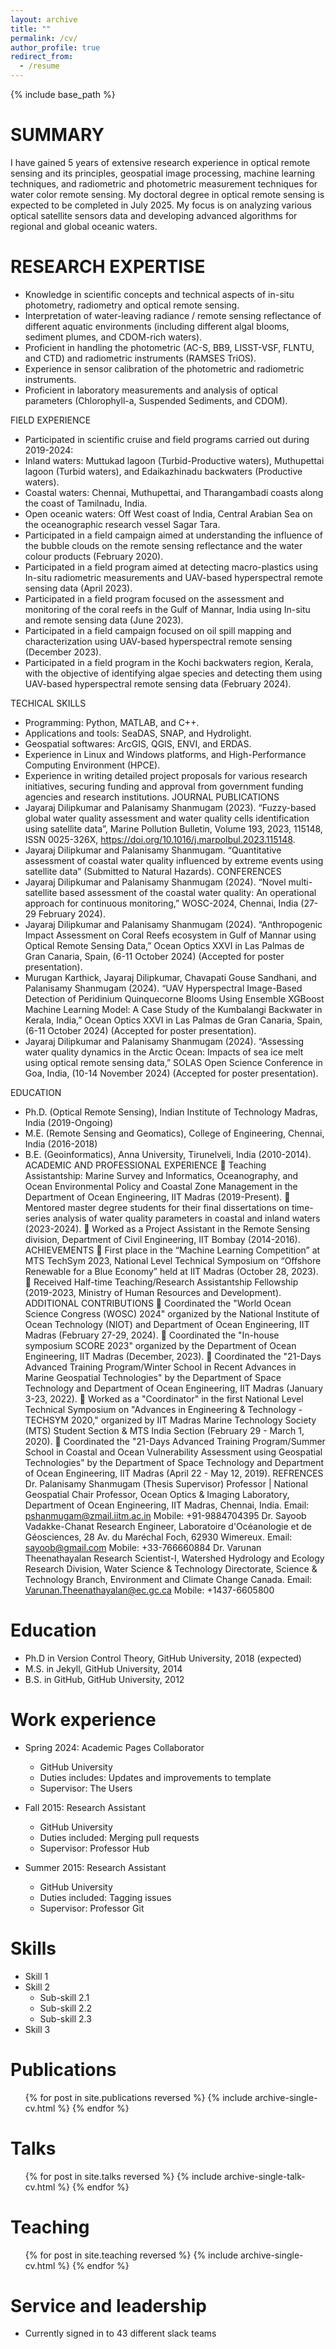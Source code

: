 ```yaml
---
layout: archive
title: ""
permalink: /cv/
author_profile: true
redirect_from:
  - /resume
---
```


{% include base_path %}

SUMMARY
=======
I have gained 5 years of extensive research experience in optical remote sensing and its principles, geospatial image processing, machine learning techniques, and radiometric and photometric measurement techniques for water color remote sensing. My doctoral degree in optical remote sensing is expected to be completed in July 2025. My focus is on analyzing various optical satellite sensors data and developing advanced algorithms for regional and global oceanic waters.

RESEARCH EXPERTISE
==================
* Knowledge in scientific concepts and technical aspects of in-situ photometry, radiometry and optical
remote sensing.
* Interpretation of water-leaving radiance / remote sensing reflectance of different aquatic environments
(including different algal blooms, sediment plumes, and CDOM-rich waters).
* Proficient in handling the photometric (AC-S, BB9, LISST-VSF, FLNTU, and CTD) and radiometric
instruments (RAMSES TriOS).
* Experience in sensor calibration of the photometric and radiometric instruments.
* Proficient in laboratory measurements and analysis of optical parameters (Chlorophyll-a, Suspended
Sediments, and CDOM).

FIELD EXPERIENCE
*  Participated in scientific cruise and field programs carried out during 2019-2024:
*  Inland waters: Muttukad lagoon (Turbid-Productive waters), Muthupettai lagoon (Turbid waters), and
Edaikazhinadu backwaters (Productive waters).
*  Coastal waters: Chennai, Muthupettai, and Tharangambadi coasts along the coast of Tamilnadu, India.
*  Open oceanic waters: Off West coast of India, Central Arabian Sea on the oceanographic research
vessel Sagar Tara.
*  Participated in a field campaign aimed at understanding the influence of the bubble clouds on the remote
sensing reflectance and the water colour products (February 2020).
*  Participated in a field program aimed at detecting macro-plastics using In-situ radiometric measurements
and UAV-based hyperspectral remote sensing data (April 2023).
*  Participated in a field program focused on the assessment and monitoring of the coral reefs in the Gulf of
Mannar, India using In-situ and remote sensing data (June 2023).
*  Participated in a field campaign focused on oil spill mapping and characterization using UAV-based
hyperspectral remote sensing (December 2023).
*  Participated in a field program in the Kochi backwaters region, Kerala, with the objective of identifying algae
species and detecting them using UAV-based hyperspectral remote sensing data (February 2024).

TECHICAL SKILLS
*  Programming: Python, MATLAB, and C++.
*  Applications and tools: SeaDAS, SNAP, and Hydrolight.
*  Geospatial softwares: ArcGIS, QGIS, ENVI, and ERDAS.
*  Experience in Linux and Windows platforms, and High-Performance Computing Environment (HPCE).
*  Experience in writing detailed project proposals for various research initiatives, securing funding and
approval from government funding agencies and research institutions.
JOURNAL PUBLICATIONS
*  Jayaraj Dilipkumar and Palanisamy Shanmugam (2023). “Fuzzy-based global water quality
assessment and water quality cells identification using satellite data”, Marine Pollution Bulletin,
Volume 193, 2023, 115148, ISSN 0025-326X, https://doi.org/10.1016/j.marpolbul.2023.115148.
*  Jayaraj Dilipkumar and Palanisamy Shanmugam. “Quantitative assessment of coastal water quality
influenced by extreme events using satellite data” (Submitted to Natural Hazards).
CONFERENCES
*  Jayaraj Dilipkumar and Palanisamy Shanmugam (2024). “Novel multi-satellite based assessment of
the coastal water quality: An operational approach for continuous monitoring,” WOSC-2024, Chennai,
India (27-29 February 2024).
*  Jayaraj Dilipkumar and Palanisamy Shanmugam (2024). “Anthropogenic Impact Assessment on Coral
Reefs ecosystem in Gulf of Mannar using Optical Remote Sensing Data,” Ocean Optics XXVI in Las Palmas
de Gran Canaria, Spain, (6-11 October 2024) (Accepted for poster presentation).
*  Murugan Karthick, Jayaraj Dilipkumar, Chavapati Gouse Sandhani, and Palanisamy Shanmugam
(2024). “UAV Hyperspectral Image-Based Detection of Peridinium Quinquecorne Blooms Using
Ensemble XGBoost Machine Learning Model: A Case Study of the Kumbalangi Backwater in Kerala,
India,” Ocean Optics XXVI in Las Palmas de Gran Canaria, Spain, (6-11 October 2024) (Accepted for poster
presentation).
*  Jayaraj Dilipkumar and Palanisamy Shanmugam (2024). “Assessing water quality dynamics in the
Arctic Ocean: Impacts of sea ice melt using optical remote sensing data,” SOLAS Open Science Conference
in Goa, India, (10-14 November 2024) (Accepted for poster presentation).

EDUCATION
*  Ph.D. (Optical Remote Sensing), Indian Institute of Technology Madras, India (2019-Ongoing)
*  M.E. (Remote Sensing and Geomatics), College of Engineering, Chennai, India (2016-2018)
*  B.E. (Geoinformatics), Anna University, Tirunelveli, India (2010-2014).
ACADEMIC AND PROFESSIONAL EXPERIENCE
 Teaching Assistantship: Marine Survey and Informatics, Oceanography, and Ocean Environmental Policy
and Coastal Zone Management in the Department of Ocean Engineering, IIT Madras (2019-Present).
 Mentored master degree students for their final dissertations on time-series analysis of water quality
parameters in coastal and inland waters (2023-2024).
 Worked as a Project Assistant in the Remote Sensing division, Department of Civil Engineering, IIT Bombay
(2014-2016).
ACHIEVEMENTS
 First place in the “Machine Learning Competition” at MTS TechSym 2023, National Level Technical
Symposium on “Offshore Renewable for a Blue Economy” held at IIT Madras (October 28, 2023).
 Received Half-time Teaching/Research Assistantship Fellowship (2019-2023, Ministry of Human Resources
and Development).
ADDITIONAL CONTRIBUTIONS
 Coordinated the "World Ocean Science Congress (WOSC) 2024" organized by the National Institute of Ocean
Technology (NIOT) and Department of Ocean Engineering, IIT Madras (February 27-29, 2024).
 Coordinated the "In-house symposium SCORE 2023" organized by the Department of Ocean Engineering,
IIT Madras (December, 2023).
 Coordinated the "21-Days Advanced Training Program/Winter School in Recent Advances in Marine
Geospatial Technologies" by the Department of Space Technology and Department of Ocean Engineering,
IIT Madras (January 3-23, 2022).
 Worked as a "Coordinator" in the first National Level Technical Symposium on "Advances in Engineering &
Technology - TECHSYM 2020," organized by IIT Madras Marine Technology Society (MTS) Student Section
& MTS India Section (February 29 - March 1, 2020).
 Coordinated the "21-Days Advanced Training Program/Summer School in Coastal and Ocean Vulnerability
Assessment using Geospatial Technologies" by the Department of Space Technology and Department of
Ocean Engineering, IIT Madras (April 22 - May 12, 2019).
REFRENCES
Dr. Palanisamy Shanmugam (Thesis Supervisor)
Professor | National Geospatial Chair Professor,
Ocean Optics & Imaging Laboratory,
Department of Ocean Engineering,
IIT Madras, Chennai, India.
Email: pshanmugam@zmail.iitm.ac.in
Mobile: +91-9884704395
Dr. Sayoob Vadakke-Chanat
Research Engineer,
Laboratoire d'Océanologie et de Géosciences,
28 Av. du Maréchal Foch, 62930 Wimereux.
Email: sayoob@gmail.com
Mobile: +33-766660884
Dr. Varunan Theenathayalan
Research Scientist-I,
Watershed Hydrology and Ecology Research Division,
Water Science & Technology Directorate,
Science & Technology Branch,
Environment and Climate Change Canada.
Email: Varunan.Theenathayalan@ec.gc.ca
Mobile: +1437-6605800

Education
======
* Ph.D in Version Control Theory, GitHub University, 2018 (expected)
* M.S. in Jekyll, GitHub University, 2014
* B.S. in GitHub, GitHub University, 2012

Work experience
======
* Spring 2024: Academic Pages Collaborator
  * GitHub University
  * Duties includes: Updates and improvements to template
  * Supervisor: The Users

* Fall 2015: Research Assistant
  * GitHub University
  * Duties included: Merging pull requests
  * Supervisor: Professor Hub

* Summer 2015: Research Assistant
  * GitHub University
  * Duties included: Tagging issues
  * Supervisor: Professor Git
  
Skills
======
* Skill 1
* Skill 2
  * Sub-skill 2.1
  * Sub-skill 2.2
  * Sub-skill 2.3
* Skill 3

Publications
======
  <ul>{% for post in site.publications reversed %}
    {% include archive-single-cv.html %}
  {% endfor %}</ul>
  
Talks
======
  <ul>{% for post in site.talks reversed %}
    {% include archive-single-talk-cv.html  %}
  {% endfor %}</ul>
  
Teaching
======
  <ul>{% for post in site.teaching reversed %}
    {% include archive-single-cv.html %}
  {% endfor %}</ul>
  
Service and leadership
======
* Currently signed in to 43 different slack teams
